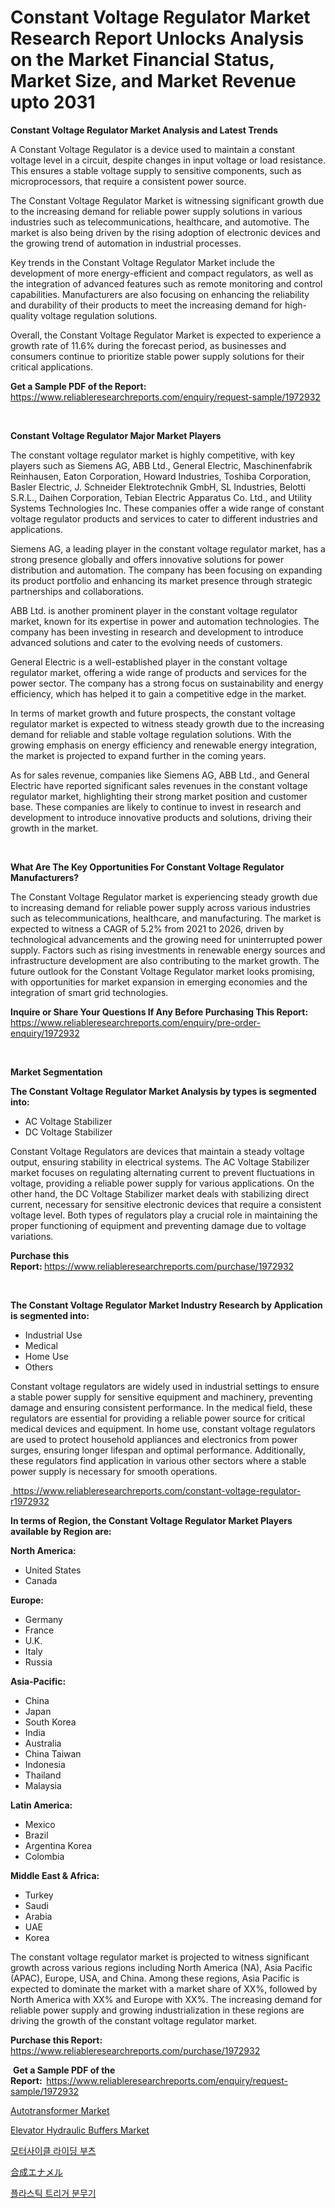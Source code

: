 <p><h1>Constant Voltage Regulator Market Research Report Unlocks Analysis on the Market Financial Status, Market Size, and Market Revenue upto 2031</h1></p><p><strong>Constant Voltage Regulator Market Analysis and Latest Trends</strong></p>
<p><p>A Constant Voltage Regulator is a device used to maintain a constant voltage level in a circuit, despite changes in input voltage or load resistance. This ensures a stable voltage supply to sensitive components, such as microprocessors, that require a consistent power source.</p><p>The Constant Voltage Regulator Market is witnessing significant growth due to the increasing demand for reliable power supply solutions in various industries such as telecommunications, healthcare, and automotive. The market is also being driven by the rising adoption of electronic devices and the growing trend of automation in industrial processes.</p><p>Key trends in the Constant Voltage Regulator Market include the development of more energy-efficient and compact regulators, as well as the integration of advanced features such as remote monitoring and control capabilities. Manufacturers are also focusing on enhancing the reliability and durability of their products to meet the increasing demand for high-quality voltage regulation solutions.</p><p>Overall, the Constant Voltage Regulator Market is expected to experience a growth rate of 11.6% during the forecast period, as businesses and consumers continue to prioritize stable power supply solutions for their critical applications.</p></p>
<p><strong>Get a Sample PDF of the Report:&nbsp;</strong> <a href="https://www.reliableresearchreports.com/enquiry/request-sample/1972932">https://www.reliableresearchreports.com/enquiry/request-sample/1972932</a></p>
<p>&nbsp;</p>
<p><strong>Constant Voltage Regulator Major Market Players</strong></p>
<p><p>The constant voltage regulator market is highly competitive, with key players such as Siemens AG, ABB Ltd., General Electric, Maschinenfabrik Reinhausen, Eaton Corporation, Howard Industries, Toshiba Corporation, Basler Electric, J. Schneider Elektrotechnik GmbH, SL Industries, Belotti S.R.L., Daihen Corporation, Tebian Electric Apparatus Co. Ltd., and Utility Systems Technologies Inc. These companies offer a wide range of constant voltage regulator products and services to cater to different industries and applications.</p><p>Siemens AG, a leading player in the constant voltage regulator market, has a strong presence globally and offers innovative solutions for power distribution and automation. The company has been focusing on expanding its product portfolio and enhancing its market presence through strategic partnerships and collaborations.</p><p>ABB Ltd. is another prominent player in the constant voltage regulator market, known for its expertise in power and automation technologies. The company has been investing in research and development to introduce advanced solutions and cater to the evolving needs of customers.</p><p>General Electric is a well-established player in the constant voltage regulator market, offering a wide range of products and services for the power sector. The company has a strong focus on sustainability and energy efficiency, which has helped it to gain a competitive edge in the market.</p><p>In terms of market growth and future prospects, the constant voltage regulator market is expected to witness steady growth due to the increasing demand for reliable and stable voltage regulation solutions. With the growing emphasis on energy efficiency and renewable energy integration, the market is projected to expand further in the coming years.</p><p>As for sales revenue, companies like Siemens AG, ABB Ltd., and General Electric have reported significant sales revenues in the constant voltage regulator market, highlighting their strong market position and customer base. These companies are likely to continue to invest in research and development to introduce innovative products and solutions, driving their growth in the market.</p></p>
<p>&nbsp;</p>
<p><strong>What Are The Key Opportunities For Constant Voltage Regulator Manufacturers?</strong></p>
<p><p>The Constant Voltage Regulator market is experiencing steady growth due to increasing demand for reliable power supply across various industries such as telecommunications, healthcare, and manufacturing. The market is expected to witness a CAGR of 5.2% from 2021 to 2026, driven by technological advancements and the growing need for uninterrupted power supply. Factors such as rising investments in renewable energy sources and infrastructure development are also contributing to the market growth. The future outlook for the Constant Voltage Regulator market looks promising, with opportunities for market expansion in emerging economies and the integration of smart grid technologies.</p></p>
<p><strong>Inquire or Share Your Questions If Any Before Purchasing This Report:</strong> <a href="https://www.reliableresearchreports.com/enquiry/pre-order-enquiry/1972932">https://www.reliableresearchreports.com/enquiry/pre-order-enquiry/1972932</a></p>
<p>&nbsp;</p>
<p><strong>Market Segmentation</strong></p>
<p><strong>The Constant Voltage Regulator Market Analysis by types is segmented into:</strong></p>
<p><ul><li>AC Voltage Stabilizer</li><li>DC Voltage Stabilizer</li></ul></p>
<p><p>Constant Voltage Regulators are devices that maintain a steady voltage output, ensuring stability in electrical systems. The AC Voltage Stabilizer market focuses on regulating alternating current to prevent fluctuations in voltage, providing a reliable power supply for various applications. On the other hand, the DC Voltage Stabilizer market deals with stabilizing direct current, necessary for sensitive electronic devices that require a consistent voltage level. Both types of regulators play a crucial role in maintaining the proper functioning of equipment and preventing damage due to voltage variations.</p></p>
<p><strong>Purchase this Report:&nbsp;</strong><a href="https://www.reliableresearchreports.com/purchase/1972932">https://www.reliableresearchreports.com/purchase/1972932</a></p>
<p>&nbsp;</p>
<p><strong>The Constant Voltage Regulator Market Industry Research by Application is segmented into:</strong></p>
<p><ul><li>Industrial Use</li><li>Medical</li><li>Home Use</li><li>Others</li></ul></p>
<p><p>Constant voltage regulators are widely used in industrial settings to ensure a stable power supply for sensitive equipment and machinery, preventing damage and ensuring consistent performance. In the medical field, these regulators are essential for providing a reliable power source for critical medical devices and equipment. In home use, constant voltage regulators are used to protect household appliances and electronics from power surges, ensuring longer lifespan and optimal performance. Additionally, these regulators find application in various other sectors where a stable power supply is necessary for smooth operations.</p></p>
<p><a href="https://www.reliableresearchreports.com/constant-voltage-regulator-r1972932">&nbsp;https://www.reliableresearchreports.com/constant-voltage-regulator-r1972932</a></p>
<p><strong>In terms of Region, the Constant Voltage Regulator Market Players available by Region are:</strong></p>
<p>
    <p> <strong> North America: </strong>
        <ul>
            <li>United States</li>
            <li>Canada</li>
        </ul>
        </p> 
    <p> <strong> Europe: </strong>
        <ul>
            <li>Germany</li>
            <li>France</li>
            <li>U.K.</li>
            <li>Italy</li>
            <li>Russia</li>
        </ul>
        </p> 
    <p> <strong> Asia-Pacific: </strong>
        <ul>
            <li>China</li>
            <li>Japan</li>
            <li>South Korea</li>
            <li>India</li>
            <li>Australia</li>
            <li>China Taiwan</li>
            <li>Indonesia</li>
            <li>Thailand</li>
            <li>Malaysia</li>
        </ul>
        </p> 
    <p> <strong> Latin America: </strong>
        <ul>
            <li>Mexico</li>
            <li>Brazil</li>
            <li>Argentina Korea</li>
            <li>Colombia</li>
        </ul>
        </p> 
    <p> <strong> Middle East & Africa: </strong>
        <ul>
            <li>Turkey</li>
            <li>Saudi</li>
            <li>Arabia</li>
            <li>UAE</li>
            <li>Korea</li>
        </ul>
    </p>
    </p>
<p><p>The constant voltage regulator market is projected to witness significant growth across various regions including North America (NA), Asia Pacific (APAC), Europe, USA, and China. Among these regions, Asia Pacific is expected to dominate the market with a market share of XX%, followed by North America with XX% and Europe with XX%. The increasing demand for reliable power supply and growing industrialization in these regions are driving the growth of the constant voltage regulator market.</p></p>
<p><strong>Purchase this Report: </strong><a href="https://www.reliableresearchreports.com/purchase/1972932">https://www.reliableresearchreports.com/purchase/1972932</a></p>
<p>&nbsp;<strong>Get a Sample PDF of the Report:&nbsp;&nbsp;</strong><a href="https://www.reliableresearchreports.com/enquiry/request-sample/1972932">https://www.reliableresearchreports.com/enquiry/request-sample/1972932</a></p>
<p><strong></strong></p>
<p><p><a href="https://github.com/biheemgalvinlouises6hokrh3h/Market-Research-Report-List-2/blob/main/autotransformer-market.md">Autotransformer Market</a></p><p><a href="https://github.com/mabutironaldo/Market-Research-Report-List-4/blob/main/elevator-hydraulic-buffers-market.md">Elevator Hydraulic Buffers Market</a></p><p><a href="https://github.com/vdhdwjyp90142/Market-Research-Report-List-1/blob/main/429987133715.md">모터사이클 라이딩 부츠</a></p><p><a href="https://github.com/RudyBoyer2017/Market-Research-Report-List-1/blob/main/291426837681.md">合成エナメル</a></p><p><a href="https://github.com/OwenHamiytll568745/Market-Research-Report-List-1/blob/main/238610333716.md">플라스틱 트리거 분무기</a></p></p>